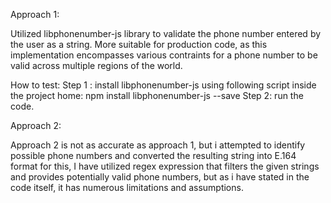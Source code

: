 Approach 1:

Utilized libphonenumber-js library to validate the phone number entered by the user as a string. More suitable for production code,
as this implementation encompasses various contraints for a phone number to be valid across multiple regions of the world.

How to test:
Step 1 : install libphonenumber-js using following script inside the project home: npm install libphonenumber-js --save
Step 2: run the code.

Approach 2:

Approach 2 is not as accurate as approach 1, but i attempted to identify possible phone numbers and converted the resulting string into E.164 format
for this, I have utilized regex expression that filters the given strings and provides potentially valid phone numbers,
but as i have stated in the code itself, it has numerous limitations and assumptions.


